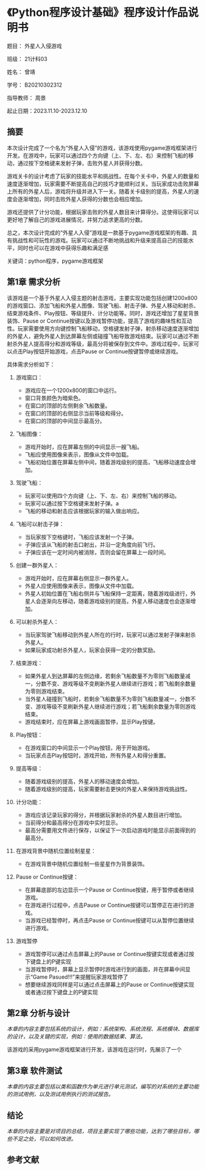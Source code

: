 # 《Python程序设计基础》程序设计作品说明书

题目： 外星人入侵游戏

班级： 21计科03

姓名： 曾靖

学号： B20210302312

指导教师： 周景

起止日期：2023.11.10-2023.12.10

## 摘要

本次设计完成了一个名为“外星人入侵”的游戏，该游戏使用pygame游戏框架进行开发。在游戏中，玩家可以通过四个方向键（上、下、左、右）来控制飞船的移动，通过按下空格键来发射子弹，击败外星人并获得分数。

游戏关卡的设计考虑了玩家的技能水平和挑战性。在每个关卡中，外星人的数量和速度逐渐增加，玩家需要不断提高自己的技巧才能顺利过关。当玩家成功击败屏幕上所有的外星人后，游戏将升级并进入下一关。随着关卡级别的提高，外星人的速度会逐渐增加，同时击败外星人获得的分数也会相应增加。

游戏还提供了计分功能，根据玩家击败的外星人数目来计算得分。这使得玩家可以更好地了解自己的游戏进展情况，并努力追求更高的分数。

总之，本次设计完成的“外星人入侵”游戏是一款基于pygame游戏框架的有趣、具有挑战性和可玩性的游戏。玩家可以通过不断地挑战和升级来提高自己的技能水平，同时也可以在游戏中获得乐趣和满足感

关键词：python程序，pygame游戏框架

## 第1章 需求分析

该游戏是一个基于外星人入侵主题的射击游戏，主要实现功能包括创建1200x800的游戏窗口、添加飞船和外星人图像、驾驶飞船、射击子弹、外星人移动和射杀、结束游戏条件、Play按钮、等级提升、计分功能等。同时，游戏还增加了星星背景装饰、Pause or Continue按键以及游戏暂停功能，提高了游戏的趣味性和互动性。玩家需要使用方向键控制飞船移动，空格键发射子弹，射杀移动速度逐渐增加的外星人，避免外星人到达屏幕左侧或碰撞飞船导致游戏结束。玩家可以通过不断射杀外星人提高得分和游戏等级，最高分将被保存到文件中。游戏过程中，玩家可以点击Play按钮开始游戏，点击Pause or Continue按键暂停或继续游戏。

具体需求分析如下：

1. 游戏窗口：

   - 游戏应在一个1200x800的窗口中运行。
   - 窗口背景颜色为暗紫色。
   - 在窗口的顶部的左侧剩余飞船数量。
   - 在窗口的顶部的右侧显示当前等级和得分。
   - 在窗口的顶部的中间显示最高分。

2. 飞船图像：

    - 游戏开始时，应在屏幕左侧的中间显示一艘飞船。
    - 飞船应使用图像来表示，图像从文件中加载。
    - 飞船初始位置在屏幕左侧中间，随着游戏级别的提高，飞船移动速度会增加。

3. 驾驶飞船：

    - 玩家可以使用四个方向键（上、下、左、右）来控制飞船的移动。
    - 玩家可以通过按下空格键来发射子弹。a
    - 飞船的移动和射击应该根据玩家的输入做出响应。

4. 飞船可以射击子弹：

    - 当玩家按下空格键时，飞船应该发射一个子弹。
    - 子弹应该从飞船的射击口射出，并沿一定角度向前飞行。
    - 子弹应该在一定时间内被消除，否则会留在屏幕上一段时间。

5. 创建一群外星人：

    - 游戏开始时，应在屏幕右侧显示一群外星人。
    - 外星人应使用图像来表示，图像从文件中加载。
    - 外星人初始位置在飞船右侧并与飞船保持一定距离，随着游戏级进行，外星人会逐渐向左移动，随着游戏级别的提高，外星人移动速度也会逐渐增加。

6. 可以射杀外星人：

    - 当玩家驾驶飞船移动到外星人所在的行时，玩家可以通过发射子弹来射杀外星人。
    - 如果玩家成功射杀外星人，玩家会获得一定的分数奖励。

7. 结束游戏：

    - 如果外星人到达屏幕的左侧边缘，若剩余飞船数量不为零则飞船数量减一，分数不变、游戏等级不变刷新外星人继续进行游戏；若飞船剩余数量为零则游戏结束。
    - 当外星人碰撞到飞船时，若剩余飞船数量不为零则飞船数量减一，分数不变、游戏等级不变刷新外星人继续进行游戏；若飞船剩余数量为零则游戏结束。
    - 游戏结束时，应在屏幕上游戏画面暂停，显示Play按键。

8. Play按钮：

    - 在游戏窗口的中间显示一个Play按钮，用于开始游戏。
    - 当玩家点击Play按钮时，游戏开始，所有外星人和得分重置。

9. 提高等级：

    - 随着游戏级别的提高，外星人的移动速度会增加。
    - 随着游戏级别的提高，玩家需要射击更快的外星人来保持游戏挑战性。

10. 计分功能：

    - 游戏应该记录玩家的得分，并根据玩家射杀的外星人数目进行增加。
    - 当前得分和最高得分在游戏中实时显示。
    - 最高分需要用文件进行保存，以保证下一次启动游戏时能显示前面得到的最高分。

11. 在游戏背景中随机位置绘制星星：

    - 在游戏背景中随机位置绘制一些星星作为背景装饰。

12. Pause or Continue按键：

    - 在屏幕底部的左边显示一个Pause or Continue按键，用于暂停或者继续游戏。
    - 在游戏进行过程中，点击Pause or Continue按键可以暂停正在进行的游戏。
    - 当游戏已经暂停时，再点击Pause or Continue按键可以从暂停位置继续进行游戏。

13. 游戏暂停

    - 游戏暂停可以通过点击屏幕上的Pause or Continue按键实现或者通过按下键盘上的P键实现
    - 当游戏暂停时，屏幕上显示暂停时游戏进行到的画面，并在屏幕中间显示“Game Pasued!!!”来提醒玩家游戏暂停了
    - 想要继续游戏同样是可以通过点击屏幕上的Pause or Continue按键实现或者通过按下键盘上的P键实现

## 第2章 分析与设计

_本章的内容主要包括系统的设计，例如：系统架构、系统流程、系统模块、数据库的设计，以及关键的实现，例如：使用的数据结果、算法。_

该游戏的采用pygame游戏框架进行开发，该游戏在运行时，先展示了一个

## 第3章 软件测试

_本章的内容主要包括以类和函数作为单元进行单元测试，编写的对系统的主要功能的测试用例，以及测试用例执行的测试报告。_

## 结论

_本章的内容主要是对项目的总结，项目主要实现了哪些功能，达到了哪些目标，哪些不足之处，可以如何改进。_

## 参考文献
